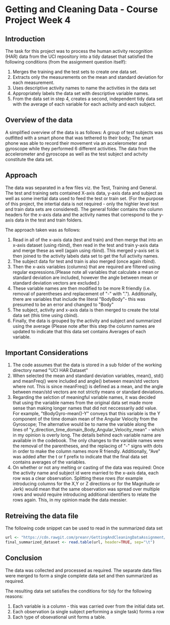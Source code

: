 # Getting and Cleaning Data - Course Project Week  4

## Introduction
The task for this project was to process the human activity recognition (HAR) data from the UCI repository into a tidy dataset that satisfied the following conditions (from the assignment question itself): 
1. Merges the training and the test sets to create one data set.
2. Extracts only the measurements on the mean and standard deviation for each measurement.
3. Uses descriptive activity names to name the activities in the data set
4. Appropriately labels the data set with descriptive variable names.
5. From the data set in step 4, creates a second, independent tidy data set with the average of each variable for each activity and each subject.
  
## Overview of the data
A simplified overview of the data is as follows: A group of test subjects was outfitted with a smart phone that was tethered to their body; The smart phone was able to record their movement via an accelerometer and gyroscope while they performed 6 different activities. The data from the accelerometer and gyroscope as well as the test subject and actvity constitute the data set.

## Approach
The data was separated in a few files viz. the Test, Training and General. The test and training sets contained X-axis data, y-axis data and subject as well as some inertial data used to feed the test or train set. (For the purpose of this project, the intertial data is not required - only the highler level test and train data sets are considered). The general folder contains the column headers for the x-axis data and the activity names that correspond to the y-axis data in the test and train folders.

The approach taken was as follows: 
1. Read in all of the x-axis data (test and train) and then merge that into an x-axis dataset (using rbind), then read in the test and train y-axis data and merge these as well (again using rbind). This merged y-axis set is then joined to the activity labels data set to get the full activity names.
2. The subject data for test and train is also merged (once again rbind).
3. Then the x-axis variables (columns) that are required are filtered using regular expressions.(Please note all variables that calculate a mean or standard deviation are included, however the angle between mean or standard deviation vectors are excluded.)
4. These variable names are then modified to be more R friendly (i.e. removal of parentheses and replacement of "-" with "."). Additionally, there are variables that include the literal "BodyBody"- this was presumed to be an error and changed to "Body"
5. The subject, activity and x-axis data is then merged to create the total data set (this time using cbind).
6. Finally, the data is grouped by the activity and subject and summarized using the average (Please note after this step the column names are updated to indicate that this data set contains Averages of each variable.

## Important Considerations
1. The code assumes that the data is stored in a sub folder of the working directory named "UCI HAR Dataset"
2. When selected the mean and standard deviation variables, mean(), std() and meanFreq() were included and angle() between mean/std vectors where not. This is since meanFreq() is defined as a mean, and the angle between mean/std vectors are not strictly means or standard deviations.
3. Regarding the selction of meaningful variable names, it was decided that using the variable names from the original data set made more sense than making longer names that did not neccessarily add value. For example, "tBodyGyro-mean()-Y" conveys that this variable is the Y component of the time domain mean of the Angular Velocity from the Gyroscope; The alternative would be to name the variable along the lines of "y_direction_time_domain_Body_Angular_Velocity_mean" - which in my opinion is overly long. The details behind each variable name are available in the codebook. The only changes to the variable names were the removal of the parentheses, and the replacing of "-" signs with dots in order to make the column names more R friendly. Additionally, "Ave" was added after the t or f prefix to indicate that the final data set contains averages of the variables.
4. On whether or not any melting or casting of the data was required: Once the activity name and subject id were married to the x-axis data, each row was a clear observation. Splitting these rows (for example introducing columns for the X,Y or Z directions or for the Magnitude or Jerk) would mean that the same observation was spread over multiple rows and would require introducing additional identifiers to relate the rows again. This, in my opinion made the data messier.

## Retreiving the data file
The following code snippet can be used to read in the summarized data set
```R
url <- "https://cdn.rawgit.com/preanr/GettingAndCleaningDataAssignment/78d55bec/summaryDS.txt"
final_summarized_dataset <- read.table(url, header=TRUE, sep="\t")
```
## Conclusion
The data was collected and processed as required. The separate data files were merged to form a single complete data set and then summarized as required.

The resulting data set satisfies the conditions for tidy for the following reasons:
1. Each variable is a column - this was carried over from the initial data set.
2. Each observation (a single subject performing a single task) forms a row
3. Each type of obsevational unit forms a table.
